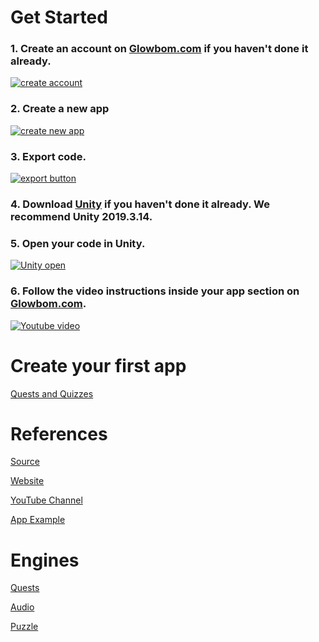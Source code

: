 # Get Started
### 1. Create an account on [Glowbom.com](https://glowbom.com/dashboard/) if you haven't done it already.

[![create account](https://user-images.githubusercontent.com/2455891/80256186-8faea000-863b-11ea-8415-e3faa3ee0545.png)](https://glowbom.com/dashboard/)

### 2. Create a new app

[![create new app](https://user-images.githubusercontent.com/2455891/80256310-c8e71000-863b-11ea-922e-7fba9dba5215.png)](https://glowbom.com/dashboard/)

### 3. Export code.

[![export button](https://user-images.githubusercontent.com/2455891/80255915-1747df00-863b-11ea-8b4f-a13ed99328ea.png)](https://glowbom.com/dashboard/)

### 4. Download [Unity](https://unity3d.com/get-unity/download/archive) if you haven't done it already. We recommend Unity 2019.3.14.

### 5. Open your code in Unity.

[![Unity open](https://user-images.githubusercontent.com/2455891/80256690-72c69c80-863c-11ea-8f2b-547ef80e750e.png)](https://glowbom.com/dashboard/)

### 6. Follow the video instructions inside your app section on [Glowbom.com](https://glowbom.com/dashboard/).

[![Youtube video](https://user-images.githubusercontent.com/2455891/80256841-d650ca00-863c-11ea-93df-9a5d1b29d26e.png)](https://glowbom.com/dashboard/)

# Create your first app

[Quests and Quizzes](quests)

# References

[Source](https://github.com/Glowbom)

[Website](https://glowbom.com/)

[YouTube Channel](https://www.youtube.com/channel/UCrYQEQPhAHmn7N8W58nNwOw)

[App Example](https://globalsculptor.com/apps/countries.html)

# Engines

[Quests](https://github.com/Glowbom/quests)

[Audio](https://github.com/Glowbom/audio)

[Puzzle](https://github.com/Glowbom/puzzle)

